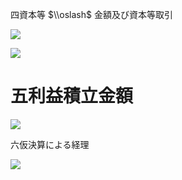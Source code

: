 四資本等 $\\oslash$ 金額及び資本等取引

![](https://www.nta.go.jp/tmp/e467b469-eff8-4949-965a-24b935dee4ac/images/5b4826c2410caeb017c542b24d6f1ad9dcfea367be2c1fe7faa6a8042eab429e.jpg)

![](https://www.nta.go.jp/tmp/e467b469-eff8-4949-965a-24b935dee4ac/images/ba2fee6d52b107c14d99b3bbaa1d93be377ef6e80411c0e71b5f60197b9469df.jpg)

# 五利益積立金額

![](https://www.nta.go.jp/tmp/e467b469-eff8-4949-965a-24b935dee4ac/images/7706425e9d90e3b292cd9768c1b782cffd26d42854fce11fb85ebf493b395645.jpg)

六仮決算による経理

![](https://www.nta.go.jp/tmp/e467b469-eff8-4949-965a-24b935dee4ac/images/68a29804596223b51df9bae01bb1f9f73d000bbf59471322372004ef3185cbc4.jpg)